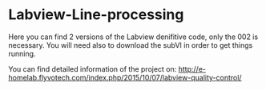 # Labview-Line-processing
Here you can find 2 versions of the Labview denifitive code, only the 002 is necessary. You will need also to download the subVI in order to get things running.

You can find detailed information of the project on:
http://e-homelab.flyvotech.com/index.php/2015/10/07/labview-quality-control/
